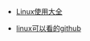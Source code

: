 - [Linux使用大全](https://linuxtools-rst.readthedocs.io/zh_CN/latest/base/index.html)

- [linux可以看的github](https://github.com/judasn/Linux-Tutorial)